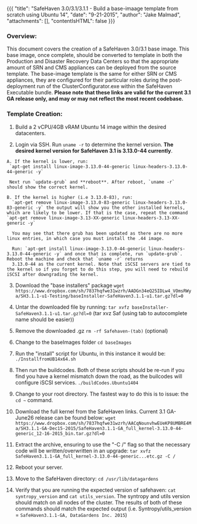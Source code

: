 {{{
  "title": "SafeHaven 3.0/3.1/3.1.1 - Build a base-imaage template from scratch using Ubuntu 14",
  "date": "9-21-2015",
  "author": "Jake Malmad",
  "attachments": [],
  "contentIsHTML": false
}}}

### Overview:

This document covers the creation of a SafeHaven 3.0/3.1 base image. This base image, once complete, should be converted to template in both the Production and Disaster Recovery Data Centers so that the appropriate amount of SRN and CMS appliances can be deployed from the source template. The base-image template is the same for either SRN or CMS appliances, they are configured for their particular roles during the post-deployment run of the ClusterConfigurator.exe within the SafeHaven Executable bundle. **Please note that these links are valid for the current 3.1 GA release only, and may or may not reflect the most recent codebase.**

### Template Creation:

  1. Build a 2 vCPU/4GB vRAM Ubuntu 14 image within the desired datacenters.

  2. Login via SSH. Run `uname -r` to determine the kernel version. **The desired kernel version for SafeHaven 3.1 is 3.13.0-44 currently**.

    A. If the kernel is lower, run:
     `apt-get install linux-image-3.13.0-44-generic linux-headers-3.13.0-44-generic -y`

     Next run `update-grub` and **reboot**. After reboot, `uname -r` should show the correct kernel.  

    B. If the kernel is higher (i.e 3.13.0-83), run:
      `apt-get remove linux-image-3.13.0-83-generic linux-headers-3.13.0-83-generic -y` the output will show you the other installed kernels, which are likely to be lower. If that is the case, repeat the command `apt-get remove linux-image-3.13-XX-generic linux-headers-3.13-XX-generic -y`

      You may see that there grub has been updated as there are no more linux entries, in which case you must install the .44 image.

      Run: `apt-get install linux-image-3.13.0-44-generic linux-headers-3.13.0-44-generic -y` and once that is complete, run `update-grub`. Reboot the machine and check that `uname -r` returns
      3.13.0-44 as the current kernel. Note that iSCSI servers are tied to the kernel so if you forget to do this step, you will need to rebuild iSCSI after downgrading the kernel.

  3. Download the "base installers" package
      `wget https://www.dropbox.com/sh/7837hqfwe31wzrh/AADGn34eQ25IDLw4_VOmsRWya/SH3.1.1-u1-Testing/baseInstaller-SafeHaven3.1.1-u1.tar.gz?dl=0`

  4. Untar the downloaded file by running:
      `tar xvfz baseInstaller-SafeHaven3.1.1-u1.tar.gz?dl=0` (tar xvz Saf (using tab to autocomplete name should be easier))

  5. Remove the downloaded .gz `rm -rf Safehaven-(tab)` (optional)

  6. Change to the baseImages folder `cd baseImages`

  7. Run the "install" script for Ubuntu, in this instance it would be:
      `./InstallfromUB14x64.sh`

  8. Then run the buildcodes. Both of these scripts should be re-run if you find you have a kernel mismatch down the road, as the builcodes will configure iSCSI services.
      `./buildCodes.Ubuntu1404`

  9. Change to your root directory. The fastest way to do this is to issue: the `cd ~` command.

  10. Download the full kernel from the SafeHaven links. Current 3.1 GA-June26 release can be found below:
      `wget https://www.dropbox.com/sh/7837hqfwe31wzrh/AACqNounvhwEUeKP8UMBRE4Ma/SH3.1.1-GA-Dec15-2015/SafeHaven3.1.1-GA_full_kernel-3.13.0-44-generic_12-16-2015_bin.tar.gz?dl=0`

  11. Extract the archive, ensuring to use the "-C /" flag so that the necessary code will be written/overwritten in an upgrade:
      `tar xvfz SafeHaven3.1.1-GA_full_kernel-3.13.0-44-generic...etc.gz -C /`

  12. Reboot your server.

  13. Move to the SafeHaven directory: `cd /usr/lib/datagardens`

  14. Verify that you are running the expected version of safehaven:
      `cat syntropy_version` and
      `cat utils_version`. The syntropy and utils version should match on all nodes of the cluster. The results of both of these commands should match the expected output (i.e. Syntropy/utils_version = `SafeHaven3.1.1-GA, DataGardens Inc. 2015`)

  
